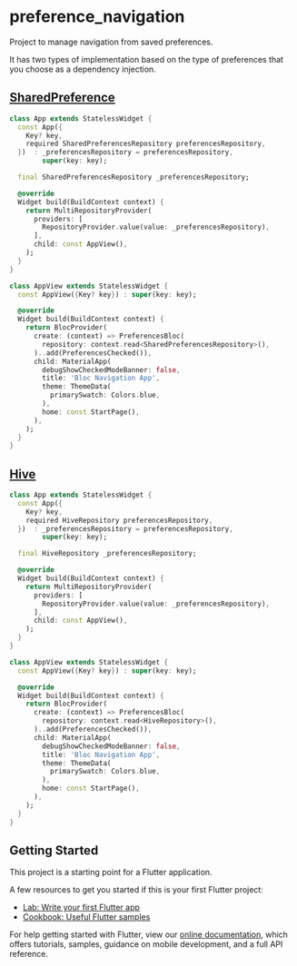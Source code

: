 # preference_navigation

Project to manage navigation from saved preferences.

It has two types of implementation based on the type of preferences that you choose as a dependency injection.

## [SharedPreference](https://pub.dev/packages/shared_preferences)

```dart
class App extends StatelessWidget {
  const App({
    Key? key,
    required SharedPreferencesRepository preferencesRepository,
  })  : _preferencesRepository = preferencesRepository,
        super(key: key);

  final SharedPreferencesRepository _preferencesRepository;

  @override
  Widget build(BuildContext context) {
    return MultiRepositoryProvider(
      providers: [
        RepositoryProvider.value(value: _preferencesRepository),
      ],
      child: const AppView(),
    );
  }
}

class AppView extends StatelessWidget {
  const AppView({Key? key}) : super(key: key);

  @override
  Widget build(BuildContext context) {
    return BlocProvider(
      create: (context) => PreferencesBloc(
        repository: context.read<SharedPreferencesRepository>(),
      )..add(PreferencesChecked()),
      child: MaterialApp(
        debugShowCheckedModeBanner: false,
        title: 'Bloc Navigation App',
        theme: ThemeData(
          primarySwatch: Colors.blue,
        ),
        home: const StartPage(),
      ),
    );
  }
}

```

## [Hive](https://pub.dev/packages/hive)

```dart
class App extends StatelessWidget {
  const App({
    Key? key,
    required HiveRepository preferencesRepository,
  })  : _preferencesRepository = preferencesRepository,
        super(key: key);

  final HiveRepository _preferencesRepository;

  @override
  Widget build(BuildContext context) {
    return MultiRepositoryProvider(
      providers: [
        RepositoryProvider.value(value: _preferencesRepository),
      ],
      child: const AppView(),
    );
  }
}

class AppView extends StatelessWidget {
  const AppView({Key? key}) : super(key: key);

  @override
  Widget build(BuildContext context) {
    return BlocProvider(
      create: (context) => PreferencesBloc(
        repository: context.read<HiveRepository>(),
      )..add(PreferencesChecked()),
      child: MaterialApp(
        debugShowCheckedModeBanner: false,
        title: 'Bloc Navigation App',
        theme: ThemeData(
          primarySwatch: Colors.blue,
        ),
        home: const StartPage(),
      ),
    );
  }
}

```

## Getting Started

This project is a starting point for a Flutter application.

A few resources to get you started if this is your first Flutter project:

- [Lab: Write your first Flutter app](https://flutter.dev/docs/get-started/codelab)
- [Cookbook: Useful Flutter samples](https://flutter.dev/docs/cookbook)

For help getting started with Flutter, view our
[online documentation](https://flutter.dev/docs), which offers tutorials,
samples, guidance on mobile development, and a full API reference.
